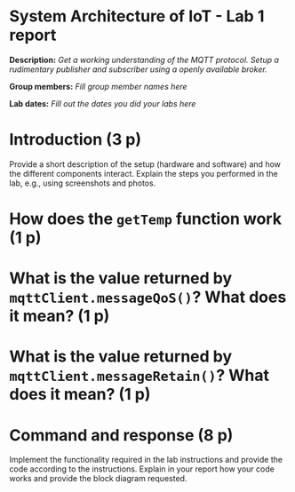 # System Architecture of IoT - Lab 1 report

**Description:** _Get a working understanding of the MQTT protocol. Setup a rudimentary publisher and subscriber using a openly available broker._

**Group members:** _Fill group member names here_

**Lab dates:** _Fill out the dates you did your labs here_

# Introduction (3 p)

Provide a short description of the setup (hardware and software) and how the different components interact. Explain the steps you performed in the lab, e.g., using screenshots and photos.

# How does the `getTemp` function work (1 p)

# What is the value returned by `mqttClient.messageQoS()`? What does it mean? (1 p)

# What is the value returned by `mqttClient.messageRetain()`? What does it mean? (1 p)

# Command and response (8 p)

Implement the functionality required in the lab instructions and provide the code according to the instructions. Explain in your report how your code works and provide the block diagram requested.